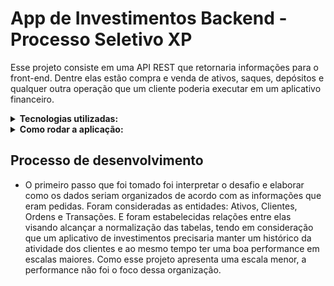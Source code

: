 # App de Investimentos Backend - Processo Seletivo XP

Esse projeto consiste em uma API REST que retornaria informações para o front-end. Dentre elas estão compra e venda de ativos, saques, depósitos
e qualquer outra operação que um cliente poderia executar em um aplicativo financeiro.

<details>
  <summary><strong>Tecnologias utilizadas:</strong></summary><br />
  <ul> 
    <li>Typescript</li>
    <li>Sequelize</li>
    <li>Express</li>
    <li>Docker</li>
    <li>Bcrypt</li>
    <li>Json Web Token</li>
    <li>Mocha</li>
    <li>Chai</li>
  </ul>
</details>

<details>
  <summary><strong>Como rodar a aplicação:</strong></summary><br />
 Como a aplicação utiliza um banco de dados local será necessário rodar um container Docker com uma imagem MySQL para conseguir realizar as requisições.
 <br>
 Primeiro rode <code>npm install</code> para instalar as dependências
 <br>
 Seguido de  <code>docker-compose up</code> para rodar o MySQL e <code>npm run db:reset</code> para criar o banco de dados
 <br>
 E por útilmo  <code>npm start</code> para rodar a aplicação. A API rodará na porta 3000 por padrão.
</details>

## Processo de desenvolvimento
- O primeiro passo que foi tomado foi interpretar o desafio e elaborar como os dados seriam organizados de acordo com as informações que eram pedidas. 
Foram consideradas as entidades: Ativos, Clientes, Ordens e Transações. E foram estabelecidas relações entre elas visando alcançar a normalização
das tabelas, tendo em consideração que um aplicativo de investimentos precisaria manter um histórico da atividade dos clientes e ao mesmo tempo ter uma
boa performance em escalas maiores. Como esse projeto apresenta uma escala menor, a performance não foi o foco dessa organização.





